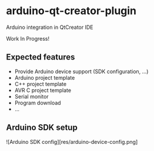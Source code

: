 # arduino-qt-creator-plugin

Arduino integration in QtCreator IDE

Work In Progress!

## Expected features

- Provide Arduino device support (SDK configuration, ...)
- Arduino project template
- C++ project template
- AVR C project template
- Serial monitor
- Program download
- ...


## Arduino SDK setup

![Arduino SDK config][res/arduino-device-config.png]
